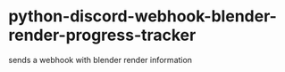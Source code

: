 # python-discord-webhook-blender-render-progress-tracker
sends a webhook with blender render information
